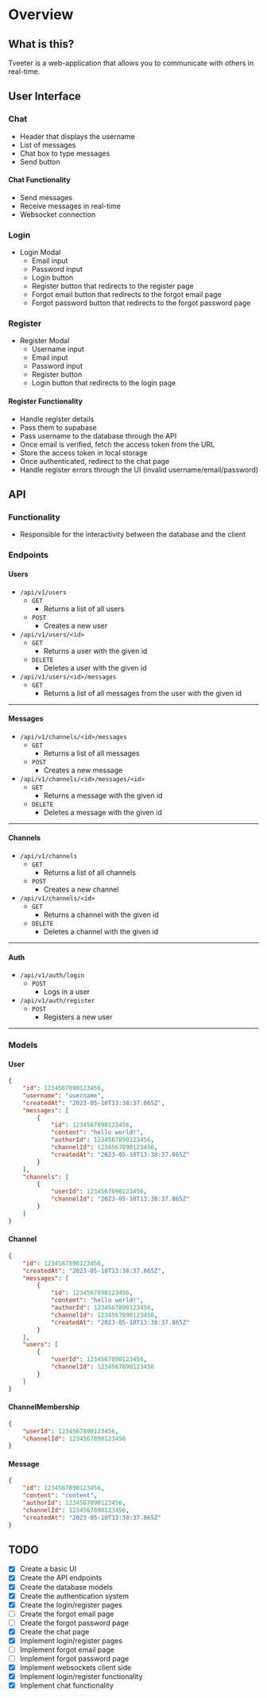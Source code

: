 # Overview

## What is this?

Tveeter is a web-application that allows you to communicate with others in real-time.

## User Interface

### Chat

-   Header that displays the username
-   List of messages
-   Chat box to type messages
-   Send button

#### Chat Functionality

-   Send messages
-   Receive messages in real-time
-   Websocket connection

### Login

-   Login Modal
    -   Email input
    -   Password input
    -   Login button
    -   Register button that redirects to the register page
    -   Forgot email button that redirects to the forgot email page
    -   Forgot password button that redirects to the forgot password page

### Register

-   Register Modal
    -   Username input
    -   Email input
    -   Password input
    -   Register button
    -   Login button that redirects to the login page

#### Register Functionality

-   Handle register details
-   Pass them to supabase
-   Pass username to the database through the API
-   Once email is verified, fetch the access token from the URL
-   Store the access token in local storage
-   Once authenticated, redirect to the chat page
-   Handle register errors through the UI (invalid username/email/password)

## API

### Functionality

-   Responsible for the interactivity between the database and the client

### Endpoints

#### Users

-   `/api/v1/users`
    -   `GET`
        -   Returns a list of all users
    -   `POST`
        -   Creates a new user
-   `/api/v1/users/<id>`
    -   `GET`
        -   Returns a user with the given id
    -   `DELETE`
        -   Deletes a user with the given id
-   `/api/v1/users/<id>/messages`
    -   `GET`
        -   Returns a list of all messages from the user with the given id

---

#### Messages

-   `/api/v1/channels/<id>/messages`
    -   `GET`
        -   Returns a list of all messages
    -   `POST`
        -   Creates a new message
-   `/api/v1/channels/<id>/messages/<id>`
    -   `GET`
        -   Returns a message with the given id
    -   `DELETE`
        -   Deletes a message with the given id

---

#### Channels

-   `/api/v1/channels`
    -   `GET`
        -   Returns a list of all channels
    -   `POST`
        -   Creates a new channel
-   `/api/v1/channels/<id>`
    -   `GET`
        -   Returns a channel with the given id
    -   `DELETE`
        -   Deletes a channel with the given id

---

#### Auth

-   `/api/v1/auth/login`
    -   `POST`
        -   Logs in a user
-   `/api/v1/auth/register`
    -   `POST`
        -   Registers a new user

---

### Models

#### User

```json
{
	"id": 1234567890123456,
	"username": "username",
	"createdAt": "2023-05-10T13:38:37.865Z",
	"messages": [
		{
			"id": 1234567890123456,
			"content": "hello world!",
			"authorId": 1234567890123456,
			"channelId": 1234567890123456,
			"createdAt": "2023-05-10T13:38:37.865Z"
		}
	],
	"channels": [
		{
			"userId": 1234567890123456,
			"channelId": "2023-05-10T13:38:37.865Z"
		}
	]
}
```

#### Channel

```json
{
	"id": 1234567890123456,
	"createdAt": "2023-05-10T13:38:37.865Z",
	"messages": [
		{
			"id": 1234567890123456,
			"content": "hello world!",
			"authorId": 1234567890123456,
			"channelId": 1234567890123456,
			"createdAt": "2023-05-10T13:38:37.865Z"
		}
	],
	"users": [
		{
			"userId": 1234567890123456,
			"channelId": 1234567890123456
		}
	]
}
```

#### ChannelMembership

```json
{
	"userId": 1234567890123456,
	"channelId": 1234567890123456
}
```

#### Message

```json
{
	"id": 1234567890123456,
	"content": "content",
	"authorId": 1234567890123456,
	"channelId": 1234567890123456,
	"createdAt": "2023-05-10T13:38:37.865Z"
}
```

## TODO

-   [x] Create a basic UI
-   [x] Create the API endpoints
-   [x] Create the database models
-   [x] Create the authentication system
-   [x] Create the login/register pages
-   [ ] Create the forgot email page
-   [ ] Create the forgot password page
-   [x] Create the chat page
-   [x] Implement login/register pages
-   [ ] Implement forgot email page
-   [ ] Implement forgot password page
-   [x] Implement websockets client side
-   [x] Implement login/register functionality
-   [x] Implement chat functionality
